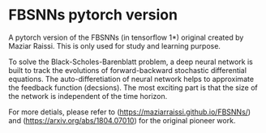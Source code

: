 # FBSNNs pytorch version
A pytorch version of the FBSNNs (in tensorflow 1*) original created by Maziar Raissi. This is only used for study and learning purpose. 

To solve the Black-Scholes-Barenblatt problem, a deep neural network is built to track the evolutions of forward-backward stochastic differential equations. The auto-differetiation of neural network helps to approximate the feedback function (decsions). The most exciting part is that the size of the network is independent of the time horizon. 

For more detials, please refer to (https://maziarraissi.github.io/FBSNNs/) and (https://arxiv.org/abs/1804.07010) for the original pioneer work. 
